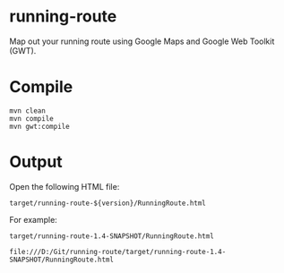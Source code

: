 # running-route
Map out your running route using Google Maps and Google Web Toolkit (GWT).

# Compile

```
mvn clean
mvn compile
mvn gwt:compile
```

# Output
Open the following HTML file:

`target/running-route-${version}/RunningRoute.html`

For example:

`target/running-route-1.4-SNAPSHOT/RunningRoute.html`


`file:///D:/Git/running-route/target/running-route-1.4-SNAPSHOT/RunningRoute.html`

